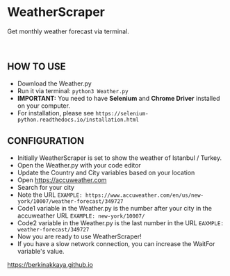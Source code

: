 # WeatherScraper
Get monthly weather forecast via terminal.

<br />

## HOW TO USE
* Download the Weather.py
* Run it via terminal: `python3 Weather.py`
* **IMPORTANT:** You need to have **Selenium** and **Chrome Driver** installed on your computer.
* For installation, please see `https://selenium-python.readthedocs.io/installation.html`

## CONFIGURATION
* Initially WeatherScraper is set to show the weather of Istanbul / Turkey.
* Open the Weather.py with your code editor
* Update the Country and City variables based on your location
* Open https://accuweather.com
* Search for your city
* Note the URL `EXAMPLE: https://www.accuweather.com/en/us/new-york/10007/weather-forecast/349727`
* Code1 variable in the Weather.py is the number after your city in the accuweather URL `EXAMPLE: new-york/10007/`
* Code2 variable in the Weather.py is the last number in the URL `EAXMPLE: weather-forecast/349727`
* Now you are ready to use WeatherScraper!
* If you have a slow network connection, you can increase the WaitFor variable's value.

https://berkinakkaya.github.io
